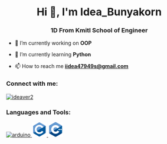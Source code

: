 <h1 align="center">Hi 👋, I'm Idea_Bunyakorn</h1>
<h3 align="center">1D From Kmitl School of Engineer</h3>

- 🔭 I’m currently working on **OOP**

- 🌱 I’m currently learning **Python**

- 📫 How to reach me **iidea47949s@gmail.com**

<h3 align="left">Connect with me:</h3>
<p align="left">
<a href="https://instagram.com/ideaver2" target="blank"><img align="center" src="https://raw.githubusercontent.com/rahuldkjain/github-profile-readme-generator/master/src/images/icons/Social/instagram.svg" alt="ideaver2" height="30" width="40" /></a>
</p>

<h3 align="left">Languages and Tools:</h3>
<p align="left"> <a href="https://www.arduino.cc/" target="_blank" rel="noreferrer"> <img src="https://cdn.worldvectorlogo.com/logos/arduino-1.svg" alt="arduino" width="40" height="40"/> </a> <a href="https://www.cprogramming.com/" target="_blank" rel="noreferrer"> <img src="https://raw.githubusercontent.com/devicons/devicon/master/icons/c/c-original.svg" alt="c" width="40" height="40"/> </a> <a href="https://www.w3schools.com/cpp/" target="_blank" rel="noreferrer"> <img src="https://raw.githubusercontent.com/devicons/devicon/master/icons/cplusplus/cplusplus-original.svg" alt="cplusplus" width="40" height="40"/> </a> </p>
